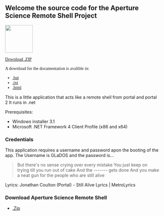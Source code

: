 ## Welcome the source code for the Aperture Science Remote Shell Project

<a href="https://github.com/Tmanbear/GLaDOS-SourceCode/zipball/master"><img src="http://blogs.datalogics.com/wp-content/uploads/2015/05/zip_file_download.png" style="height: 90px"> <p style="font-family: Comic Sans MS">Download .ZIP</p></a>

<div style="font-family: Comic Sans MS">
A download for the documentation is avalible in:
<ul>
<li> <a href="https://raw.githubusercontent.com/Tmanbear/GLaDOS-SourceCode/master/HELP.bat" download>.bat</a></li>
<li> <a href ="https://raw.githubusercontent.com/Tmanbear/GLaDOS-SourceCode/master/HELP.txt" download>.txt</a></li>
<li> <a href="https://raw.githubusercontent.com/Tmanbear/GLaDOS-SourceCode/master/HELP.html" download>.html</a></li>
</ul>
</div>

This is a little application that acts like a remote shell from portal and portal 2
It runs in .net

Prerequisites: 
 - Windows installer 3.1
 - Microsoft .NET Framework 4 Client Profile (x86 and x64)

### Credentials

This application requires a username and password apon the booting of the app. The Username is GLaDOS and the password is...

>But there's no sense crying
>over every mistake
>You just keep on trying
>till you run out of cake
>And the ------- gets done
>And you make a neat gun
>for the people who are
>still alive

Lyrics: Jonathan Coulton (Portal) - Still Alive Lyrics | MetroLyrics 

### Download Aperture Science Remote Shell
 - [.Zip](https://github/Tmanbear/GLaDOS-SourceCode/zipball/master)
